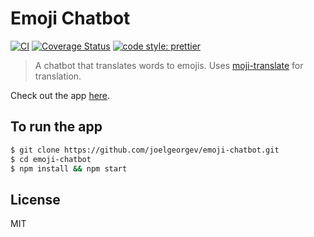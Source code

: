 # Emoji Chatbot

[![CI](https://github.com/joelgeorgev/emoji-chatbot/workflows/CI/badge.svg)](https://github.com/joelgeorgev/emoji-chatbot/actions)
[![Coverage Status](https://coveralls.io/repos/github/joelgeorgev/emoji-chatbot/badge.svg?branch=master)](https://coveralls.io/github/joelgeorgev/emoji-chatbot?branch=master)
[![code style: prettier](https://img.shields.io/badge/code_style-prettier-ff69b4.svg?style=flat-square)](https://github.com/prettier/prettier)

> A chatbot that translates words to emojis. Uses [moji-translate](https://www.npmjs.com/package/moji-translate) for translation.

Check out the app [here](https://joelgeorgev.github.io/emoji-chatbot).

## To run the app

```bash
$ git clone https://github.com/joelgeorgev/emoji-chatbot.git
$ cd emoji-chatbot
$ npm install && npm start
```

## License

MIT
